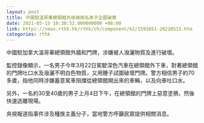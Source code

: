 ```yaml
---
layout: post
title: 中國駐溫哥華總領館先後被兩名男子企圖破壞
date: 2021-05-15 10:30:52.000000000 +08:00
link: https://news.rthk.hk/rthk/ch/component/k2/1591051-20210515.htm
categories: rthk
---
```


中國駐加拿大溫哥華總領館外牆和門牌，涉嫌被人潑灑物質及進行破壞。

監控錄像顯示，一名男子今年3月22日駕駛深色汽車在總領館外下車，對著總領館的門牌吐口水及潑灑不明白色物質，又用錘子試圖破壞門牌。警方相信男子約70多歲，指他同時涉嫌蓄意駕車阻擋從總領館開出來的車輛，以及向車吐口水。

另外，一名約30至40歲的男子上月4日下午，在總領館的門牌上惡意塗鴉，然後快速逃離現場。

央視報道指事件涉及種族主義分子，當地警方呼籲民眾提供相關消息。
